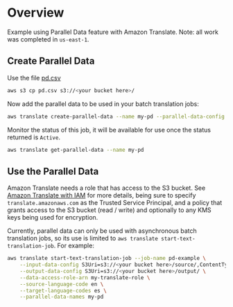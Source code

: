 # Overview

Example using Parallel Data feature with Amazon Translate. Note: all work was completed in `us-east-1`.

## Create Parallel Data

Use the file [pd.csv](pd.csv)

```bash
aws s3 cp pd.csv s3://<your bucket here>/
```

Now add the parallel data to be used in your batch translation jobs:

```bash
aws translate create-parallel-data --name my-pd --parallel-data-config S3Uri=s3://<your bucket here>/pd.csv,Format=CSV
```

Monitor the status of this job, it will be available for use once the status returned is `Active`.

```bash
aws translate get-parallel-data --name my-pd
```

## Use the Parallel Data

Amazon Translate needs a role that has access to the S3 bucket. See [Amazon Translate with IAM](https://docs.aws.amazon.com/translate/latest/dg/identity-and-access-management.html) for more details, being sure to specify `translate.amazonaws.com` as the Trusted Service Principal, and a policy that grants access to the S3 bucket (read / write) and optionally to any KMS keys being used for encryption.

Currently, parallel data can only be used with asynchronous batch translation jobs, so its use is limited to `aws translate start-text-translation-job`. For example:

```bash
aws translate start-text-translation-job --job-name pd-example \
    --input-data-config S3Uri=s3://<your bucket here>/source/,ContentType=text/plain \
    --output-data-config S3Uri=s3://<your bucket here>/output/ \
    --data-access-role-arn my-translate-role \
    --source-language-code en \
    --target-language-codes es \
    --parallel-data-names my-pd
```
